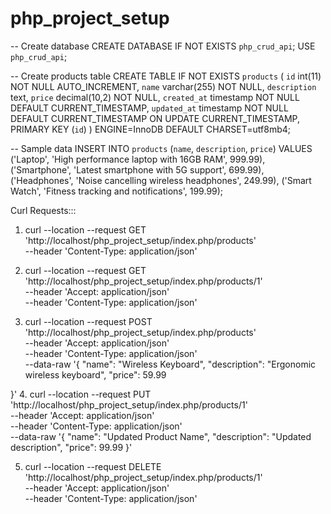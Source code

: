 # php_project_setup

-- Create database
CREATE DATABASE IF NOT EXISTS `php_crud_api`;
USE `php_crud_api`;

-- Create products table
CREATE TABLE IF NOT EXISTS `products` (
  `id` int(11) NOT NULL AUTO_INCREMENT,
  `name` varchar(255) NOT NULL,
  `description` text,
  `price` decimal(10,2) NOT NULL,
  `created_at` timestamp NOT NULL DEFAULT CURRENT_TIMESTAMP,
  `updated_at` timestamp NOT NULL DEFAULT CURRENT_TIMESTAMP ON UPDATE CURRENT_TIMESTAMP,
  PRIMARY KEY (`id`)
) ENGINE=InnoDB DEFAULT CHARSET=utf8mb4;

-- Sample data
INSERT INTO `products` (`name`, `description`, `price`) VALUES
('Laptop', 'High performance laptop with 16GB RAM', 999.99),
('Smartphone', 'Latest smartphone with 5G support', 699.99),
('Headphones', 'Noise cancelling wireless headphones', 249.99),
('Smart Watch', 'Fitness tracking and notifications', 199.99);

Curl Requests:::

1. curl --location --request GET 'http://localhost/php_project_setup/index.php/products' \
--header 'Content-Type: application/json'

2. curl --location --request GET 'http://localhost/php_project_setup/index.php/products/1' \
--header 'Accept: application/json' \
--header 'Content-Type: application/json'

3. curl --location --request POST 'http://localhost/php_project_setup/index.php/products' \
--header 'Accept: application/json' \
--header 'Content-Type: application/json' \
--data-raw '{
    "name": "Wireless Keyboard",
    "description": "Ergonomic wireless keyboard",
    "price": 59.99

}'
4. curl --location --request PUT 'http://localhost/php_project_setup/index.php/products/1' \
--header 'Accept: application/json' \
--header 'Content-Type: application/json' \
--data-raw '{
    "name": "Updated Product Name",
    "description": "Updated description",
    "price": 99.99
}'

5. curl --location --request DELETE 'http://localhost/php_project_setup/index.php/products/1' \
--header 'Accept: application/json' \
--header 'Content-Type: application/json'
